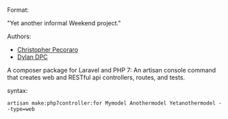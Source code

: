 Format:

"Yet another informal Weekend project."

Authors:
* [Christopher Pecoraro](https://github.com/chris__pecoraro)
* [Dylan DPC](https://github.com/dylan-dpc)

A composer package for Laravel and PHP 7:
An artisan console command that creates web and RESTful api controllers, routes, and tests.

syntax:

`artisan make:php7controller:for Mymodel Anothermodel Yetanothermodel --type=web`

